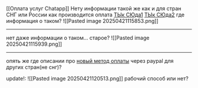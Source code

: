 [[Оплата услуг Chatapp]]
Нету информации такой же как и для стран СНГ или России как производится оплата
[ТЫк СЮда1](https://chatapp.online/ru/help/licence-payment-card/#id-Оплатабанковскойкартой-ОплатакартойвКазахстанеидругихстранахСНГчерезсервисRobokassa#)
[ТЫк СЮда2](https://chatapp.online/ru/help/licence-payment-balance/)
где информация о таком?
![[Pasted image 20250421115853.png]]

---

нет даже информации о таком... старое?
![[Pasted image 20250421115939.png]]

---

опять же где описании про [новый метод оплаты](https://chatapp.online/ru/help/licence-payment-balance/?q=ru%2Fhelp%2Flicence-payment-balance) через paypal для других стран(не снг)?

update!:
![[Pasted image 20250421120513.png]]
рабочий способ или нет?
